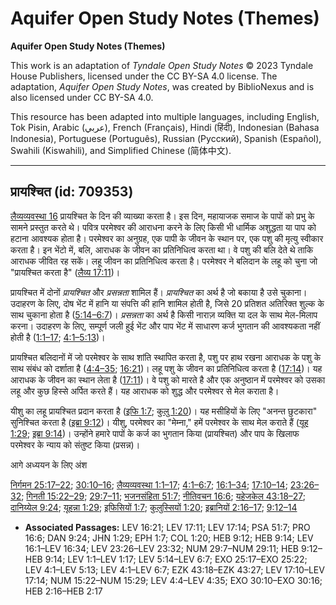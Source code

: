 # Aquifer Open Study Notes (Themes)

**Aquifer Open Study Notes (Themes)**

This work is an adaptation of *Tyndale Open Study Notes* © 2023 Tyndale House Publishers, licensed under the CC BY\-SA 4\.0 license. The adaptation, *Aquifer Open Study Notes*, was created by BiblioNexus and is also licensed under CC BY\-SA 4\.0\.

This resource has been adapted into multiple languages, including English, Tok Pisin, Arabic (عربي), French (Français), Hindi (हिंदी), Indonesian (Bahasa Indonesia), Portuguese (Português), Russian (Русский), Spanish (Español), Swahili (Kiswahili), and Simplified Chinese (简体中文).



--------------------------------

## प्रायश्चित (id: 709353)

[लैव्यव्यवस्था 16](https://ref.ly/Lev16:1-Lev16:34) प्रायश्चित के दिन की व्याख्या करता है। इस दिन, महायाजक समाज के पापों को प्रभु के सामने प्रस्तुत करते थे। पवित्र परमेश्वर की आराधना करने के लिए किसी भी धार्मिक अशुद्धता या पाप को हटाना आवश्यक होता है। परमेश्वर का अनुग्रह, एक पापी के जीवन के स्थान पर, एक पशु की मृत्यु स्वीकार करता है। इन भेंटो में, बलि, आराधक के जीवन का प्रतिनिधित्व करता था। वे पशु की बलि देते थे ताकि आराधक जीवित रह सकें। लहू जीवन का प्रतिनिधित्व करता है। परमेश्वर ने बलिदान के लहू को चुना जो "प्रायश्चित करता है" ([लैव्य 17:11](https://ref.ly/Lev17:11))।

प्रायश्चित में दोनों *प्रायश्चित* और *प्रसन्नता* शामिल हैं। *प्रायश्चित* का अर्थ है जो बकाया है उसे चुकाना। उदाहरण के लिए, दोष भेंट में हानि या संपत्ति की हानि शामिल होती है, जिसे 20 प्रतिशत अतिरिक्त शुल्क के साथ चुकाना होता है ([5:14–6:7](https://ref.ly/Lev5:14-Lev6:7))। *प्रसन्नता* का अर्थ है किसी नाराज़ व्यक्ति या दल के साथ मेल\-मिलाप करना। उदाहरण के लिए, सम्पूर्ण जली हुई भेंट और पाप भेंट में साधारण कर्ज भुगतान की आवश्यकता नहीं होती है ([1:1–17](https://ref.ly/Lev1:1-Lev1:17); [4:1–5:13](https://ref.ly/Lev4:1-Lev5:13))।

प्रायश्चित बलिदानों में जो परमेश्वर के साथ शांति स्थापित करता है, पशु पर हाथ रखना आराधक के पशु के साथ संबंध को दर्शाता है ([4:4–35](https://ref.ly/Lev4:4-Lev4:35); [16:21](https://ref.ly/Lev16:21))। लहू पशु के जीवन का प्रतिनिधित्व करता है ([17:14](https://ref.ly/Lev17:14))। यह आराधक के जीवन का स्थान लेता है ([17:11](https://ref.ly/Lev17:11))। वे पशु को मारते है और एक अनुष्ठान में परमेश्वर को उसका लहू और कुछ हिस्से अर्पित करते हैं। यह आराधक को शुद्ध और परमेश्वर से मेल कराता है।

यीशु का लहू प्रायश्चित प्रदान करता है ([इफि 1:7](https://ref.ly/Eph1:7); [कुलु 1:20](https://ref.ly/Col1:20))। यह मसीहियों के लिए "अनन्त छुटकारा" सुनिश्चित करता है ([इब्रा 9:12](https://ref.ly/Heb9:12))। यीशु, परमेश्वर का "मेम्ना," हमें परमेश्वर के साथ मेल कराते हैं ([यूह 1:29](https://ref.ly/John1:29); [इब्रा 9:14](https://ref.ly/Heb9:14))। उन्होंने हमारे पापों के कर्ज का भुगतान किया (प्रायश्चित) और पाप के खिलाफ परमेश्वर के न्याय को संतुष्ट किया (प्रसन्न)।

आगे अध्ययन के लिए अंश 

[निर्गमन 25:17–22](https://ref.ly/Exod25:17-Exod25:22); [30:10–16](https://ref.ly/Exod30:10-Exod30:16); [लैव्यव्यवस्था 1:1–17](https://ref.ly/Lev1:1-Lev1:17); [4:1–6:7](https://ref.ly/Lev4:1-Lev6:7); [16:1–34](https://ref.ly/Lev16:1-Lev16:34); [17:10–14](https://ref.ly/Lev17:10-Lev17:14); [23:26–32](https://ref.ly/Lev23:26-Lev23:32); [गिनती 15:22–29](https://ref.ly/Num15:22-Num15:29); [29:7–11](https://ref.ly/Num29:7-Num29:11); [भजनसंहिता 51:7](https://ref.ly/Ps51:7); [नीतिवचन 16:6](https://ref.ly/Prov16:6); [यहेजकेल 43:18–27](https://ref.ly/Ezek43:18-Ezek43:27); [दानिय्येल 9:24](https://ref.ly/Dan9:24); [यूहन्ना 1:29](https://ref.ly/John1:29); [इफिसियों 1:7](https://ref.ly/Eph1:7); [कुलुस्सियों 1:20](https://ref.ly/Col1:20); [इब्रानियों 2:16–17](https://ref.ly/Heb2:16-Heb2:17); [9:12–14](https://ref.ly/Heb9:12-Heb9:14)

* **Associated Passages:** LEV 16:21; LEV 17:11; LEV 17:14; PSA 51:7; PRO 16:6; DAN 9:24; JHN 1:29; EPH 1:7; COL 1:20; HEB 9:12; HEB 9:14; LEV 16:1–LEV 16:34; LEV 23:26–LEV 23:32; NUM 29:7–NUM 29:11; HEB 9:12–HEB 9:14; LEV 1:1–LEV 1:17; LEV 5:14–LEV 6:7; EXO 25:17–EXO 25:22; LEV 4:1–LEV 5:13; LEV 4:1–LEV 6:7; EZK 43:18–EZK 43:27; LEV 17:10–LEV 17:14; NUM 15:22–NUM 15:29; LEV 4:4–LEV 4:35; EXO 30:10–EXO 30:16; HEB 2:16–HEB 2:17

